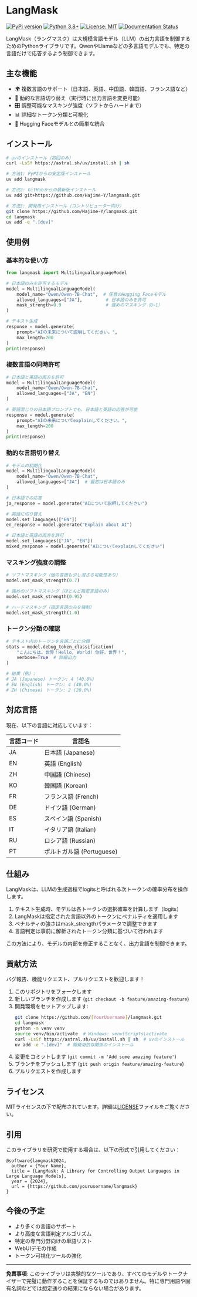 # LangMask

[![PyPI version](https://badge.fury.io/py/langmask.svg)](https://badge.fury.io/py/langmask)
[![Python 3.8+](https://img.shields.io/badge/python-3.8+-blue.svg)](https://www.python.org/downloads/release/python-380/)
[![License: MIT](https://img.shields.io/badge/License-MIT-yellow.svg)](https://opensource.org/licenses/MIT)
[![Documentation Status](https://readthedocs.org/projects/langmask/badge/?version=latest)](https://langmask.readthedocs.io/en/latest/?badge=latest)

LangMask（ラングマスク）は大規模言語モデル（LLM）の出力言語を制御するためのPythonライブラリです。QwenやLlamaなどの多言語モデルでも、特定の言語だけで応答するよう制御できます。

## 主な機能

- 🌍 複数言語のサポート（日本語、英語、中国語、韓国語、フランス語など）
- 🔄 動的な言語切り替え（実行時に出力言語を変更可能）
- 🎛️ 調整可能なマスキング強度（ソフトからハードまで）
- 📊 詳細なトークン分類と可視化
- 🚀 Hugging Faceモデルとの簡単な統合

## インストール

```bash
# uvのインストール（初回のみ）
curl -LsSf https://astral.sh/uv/install.sh | sh

# 方法1: PyPIからの安定版インストール
uv add langmask

# 方法2: GitHubからの最新版インストール
uv add git+https://github.com/Hajime-Y/langmask.git

# 方法3: 開発用インストール（コントリビューター向け）
git clone https://github.com/Hajime-Y/langmask.git
cd langmask
uv add -e ".[dev]"
```

## 使用例

### 基本的な使い方

```python
from langmask import MultilingualLanguageModel

# 日本語のみを許可するモデル
model = MultilingualLanguageModel(
    model_name="Qwen/Qwen-7B-Chat",  # 任意のHugging Faceモデル
    allowed_languages=["JA"],         # 日本語のみを許可
    mask_strength=0.9                 # 強めのマスキング（0~1）
)

# テキスト生成
response = model.generate(
    prompt="AIの未来について説明してください。",
    max_length=200
)
print(response)
```

### 複数言語の同時許可

```python
# 日本語と英語の両方を許可
model = MultilingualLanguageModel(
    model_name="Qwen/Qwen-7B-Chat",
    allowed_languages=["JA", "EN"]
)

# 英語混じりの日本語プロンプトでも、日本語と英語の応答が可能
response = model.generate(
    prompt="AIの未来についてexplainしてください。",
    max_length=200
)
print(response)
```

### 動的な言語切り替え

```python
# モデルの初期化
model = MultilingualLanguageModel(
    model_name="Qwen/Qwen-7B-Chat",
    allowed_languages=["JA"]  # 最初は日本語のみ
)

# 日本語での応答
ja_response = model.generate("AIについて説明してください")

# 英語に切り替え
model.set_languages(["EN"])
en_response = model.generate("Explain about AI")

# 日本語と英語の両方を許可
model.set_languages(["JA", "EN"])
mixed_response = model.generate("AIについてexplainしてください")
```

### マスキング強度の調整

```python
# ソフトマスキング（他の言語も少し混ざる可能性あり）
model.set_mask_strength(0.7)

# 強めのソフトマスキング（ほとんど指定言語のみ）
model.set_mask_strength(0.95)

# ハードマスキング（指定言語のみを強制）
model.set_mask_strength(1.0)
```

### トークン分類の確認

```python
# テキスト内のトークンを言語ごとに分類
stats = model.debug_token_classification(
    "こんにちは、世界！Hello, World! 你好，世界！",
    verbose=True  # 詳細出力
)

# 結果（例）:
# JA (Japanese) トークン: 4 (40.0%)
# EN (English) トークン: 4 (40.0%)
# ZH (Chinese) トークン: 2 (20.0%)
```

## 対応言語

現在、以下の言語に対応しています：

| 言語コード | 言語名 |
|------------|--------|
| JA | 日本語 (Japanese) |
| EN | 英語 (English) |
| ZH | 中国語 (Chinese) |
| KO | 韓国語 (Korean) |
| FR | フランス語 (French) |
| DE | ドイツ語 (German) |
| ES | スペイン語 (Spanish) |
| IT | イタリア語 (Italian) |
| RU | ロシア語 (Russian) |
| PT | ポルトガル語 (Portuguese) |

## 仕組み

LangMaskは、LLMの生成過程でlogitsと呼ばれる次トークンの確率分布を操作します。

1. テキスト生成時、モデルは各トークンの選択確率を計算します（logits）
2. LangMaskは指定された言語以外のトークンにペナルティを適用します
3. ペナルティの強さはmask_strengthパラメータで調整できます
4. 言語判定は事前に解析されたトークン分類に基づいて行われます

この方法により、モデルの内部を修正することなく、出力言語を制御できます。

## 貢献方法

バグ報告、機能リクエスト、プルリクエストを歓迎します！

1. このリポジトリをフォークします
2. 新しいブランチを作成します (`git checkout -b feature/amazing-feature`)
3. 開発環境をセットアップします:
   ```bash
   git clone https://github.com/[YourUsername]/langmask.git
   cd langmask
   python -m venv venv
   source venv/bin/activate  # Windows: venv\Scripts\activate
   curl -LsSf https://astral.sh/uv/install.sh | sh  # uvのインストール
   uv add -e ".[dev]"  # 開発用依存関係のインストール
   ```
4. 変更をコミットします (`git commit -m 'Add some amazing feature'`)
5. ブランチをプッシュします (`git push origin feature/amazing-feature`)
6. プルリクエストを作成します

## ライセンス

MITライセンスの下で配布されています。詳細は[LICENSE](LICENSE)ファイルをご覧ください。

## 引用

このライブラリを研究で使用する場合は、以下の形式で引用してください：

```
@software{langmask2024,
  author = {Your Name},
  title = {LangMask: A Library for Controlling Output Languages in Large Language Models},
  year = {2024},
  url = {https://github.com/yourusername/langmask}
}
```

## 今後の予定

- より多くの言語のサポート
- より高度な言語判定アルゴリズム
- 特定の専門分野向けの単語リスト
- WebUIデモの作成
- トークン可視化ツールの強化

---

**免責事項**: このライブラリは実験的なツールであり、すべてのモデルやトークナイザーで完璧に動作することを保証するものではありません。特に専門用語や固有名詞などでは想定通りの結果にならない場合があります。